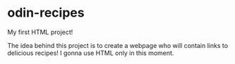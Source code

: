 # odin-recipes
My first HTML project!

The idea behind this project is to create a webpage who will contain links to delicious recipes!
I gonna use HTML only in this moment.
